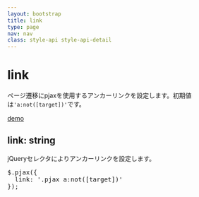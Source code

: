```yaml
---
layout: bootstrap
title: link
type: page
nav: nav
class: style-api style-api-detail
---
```


# link
ページ遷移にpjaxを使用するアンカーリンクを設定します。初期値は`'a:not([target])'`です。

<a href="{{ site.basepath }}demo/link/" target="_blank" class="btn btn-primary" role="button">demo</a>

## link: string
jQueryセレクタによりアンカーリンクを設定します。

<pre class="sh brush: js;">
$.pjax({
  link: '.pjax a:not([target])'
});
</pre>
